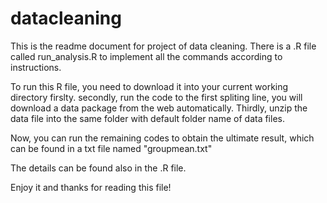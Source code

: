 datacleaning
============
This is the readme document for project of data cleaning.
There is a .R file called run_analysis.R to implement all the commands according to instructions.

To run this R file, you need to download it into your current working directory firslty.
secondly, run the code to the first spliting line, you will download a data package from the web automatically.
Thirdly, unzip the data file into the same folder with default folder name of data files.

Now, you can run the remaining codes to obtain the ultimate result, which can be found in a txt file named
"groupmean.txt"

The details can be found also in the .R file. 

Enjoy it and thanks for reading this file!
